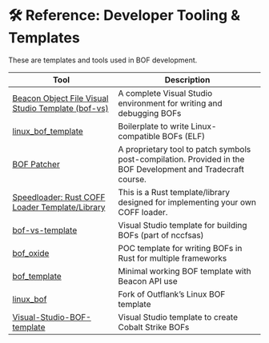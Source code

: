 # 🛠️ Reference: Developer Tooling & Templates
These are templates and tools used in BOF development.

| Tool | Description |
|------|-------------|
| [Beacon Object File Visual Studio Template (bof-vs)](https://github.com/Cobalt-Strike/bof-vs) | A complete Visual Studio environment for writing and debugging BOFs |
| [linux_bof_template](https://github.com/outflanknl/linux_bof_template) | Boilerplate to write Linux-compatible BOFs (ELF) |
| [BOF Patcher](https://github.com/Octoberfest7/Enumprotections_BOF?tab=readme-ov-file#compilation) | A proprietary tool to patch symbols post-compilation. Provided in the BOF Development and Tradecraft course.
| [Speedloader: Rust COFF Loader Template/Library ](https://github.com/aliwioiod/speedloader) | This is a Rust template/library designed for implementing your own COFF loader.
| [bof-vs-template](https://github.com/nccgroup/nccfsas/tree/main/Tools/bof-vs-template) | Visual Studio template for building BOFs (part of nccfsas)                        |
| [bof_oxide](https://github.com/KickedDroid/bof_oxide) | POC template for writing BOFs in Rust for multiple frameworks |
| [bof_template](https://github.com/Cobalt-Strike/bof_template) | Minimal working BOF template with Beacon API use |
| [linux_bof](https://github.com/chryzsh/linux_bof) | Fork of Outflank’s Linux BOF template |
| [Visual-Studio-BOF-template](https://github.com/securifybv/Visual-Studio-BOF-template) | Visual Studio template to create Cobalt Strike BOFs |